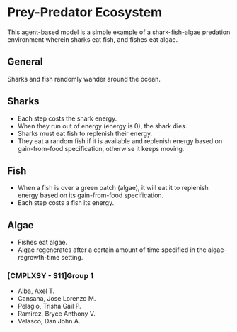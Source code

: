 # Prey-Predator Ecosystem 

This agent-based model is a simple example of a shark-fish-algae predation environment wherein sharks eat fish, and fishes eat algae. 

## General
Sharks and fish randomly wander around the ocean.
## Sharks
- Each step costs the shark energy.
- When they run out of energy (energy is 0), the shark dies.
- Sharks must eat fish to replenish their energy.
- They eat a random fish if it is available and replenish energy based on gain-from-food specification, otherwise it keeps moving. 
## Fish
- When a fish is over a green patch (algae), it will eat it to replenish energy based on its gain-from-food specification.
- Each step costs a fish its energy.
## Algae
- Fishes eat algae.
- Algae regenerates after a certain amount of time specified in the algae-regrowth-time setting.


### [CMPLXSY - S11]Group 1
- Alba, Axel T.
- Cansana, Jose Lorenzo M.
- Pelagio, Trisha Gail P.
- Ramirez, Bryce Anthony V.
- Velasco, Dan John A.
